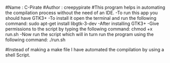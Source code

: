 #Name : C-Pirate
#Author : creepypirate
#This program helps in automating the compilation process without the need of an IDE.
-To run this app you should have GTK3+
-To install it open the terminal and run the following command:
sudo apt-get install libgtk-3-dev
-After installing GTK3+
-Give permissions to the script by typing the following command:
chmod +x run.sh
-Now run the script which will in turn run the program using the following command:
./run.sh



#Instead of making a make file I have automated the compilation by using a shell Script.

